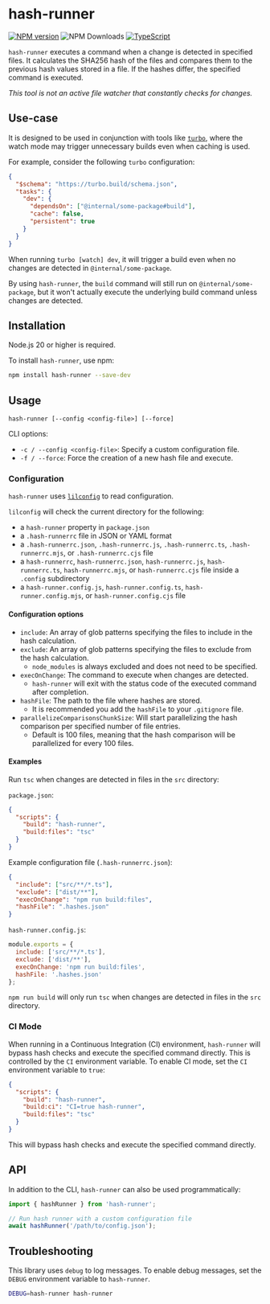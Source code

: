 # hash-runner

[![NPM version](https://img.shields.io/npm/v/hash-runner.svg?style=flat-square)](https://www.npmjs.com/package/hash-runner)
![NPM Downloads](https://img.shields.io/npm/dm/hash-runner)
[![TypeScript](https://img.shields.io/badge/%3C%2F%3E-TypeScript-%230074c1.svg)](http://www.typescriptlang.org/)

`hash-runner` executes a command when a change is detected in specified files. 
It calculates the SHA256 hash of the files and compares them to the previous hash values stored in a file. 
If the hashes differ, the specified command is executed.

*This tool is not an active file watcher that constantly checks for changes.*

## Use-case

It is designed to be used in conjunction with tools like [`turbo`](https://turbo.build/),
where the watch mode may trigger unnecessary builds even when caching is used.

For example, consider the following `turbo` configuration:

```json
{
  "$schema": "https://turbo.build/schema.json",
  "tasks": {
    "dev": {
      "dependsOn": ["@internal/some-package#build"],
      "cache": false,
      "persistent": true
    }
  }
}
```

When running `turbo [watch] dev`, it will trigger a build even when no changes are detected in `@internal/some-package`.

By using `hash-runner`, the `build` command will still run on `@internal/some-package`, but it won't actually
execute the underlying build command unless changes are detected.

## Installation

Node.js 20 or higher is required.

To install `hash-runner`, use npm:

```sh
npm install hash-runner --save-dev
```

## Usage

`hash-runner [--config <config-file>] [--force]`

CLI options:

* `-c / --config <config-file>`: Specify a custom configuration file.
* `-f / --force`: Force the creation of a new hash file and execute.

### Configuration

`hash-runner` uses [`lilconfig`](https://github.com/antonk52/lilconfig) to read configuration.

`lilconfig` will check the current directory for the following:

- a `hash-runner` property in `package.json`
- a `.hash-runnerrc` file in JSON or YAML format
- a `.hash-runnerrc.json`, `.hash-runnerrc.js`, `.hash-runnerrc.ts`, `.hash-runnerrc.mjs`, or `.hash-runnerrc.cjs` file
- a `hash-runnerrc`, `hash-runnerrc.json`, `hash-runnerrc.js`, `hash-runnerrc.ts`, `hash-runnerrc.mjs`, or `hash-runnerrc.cjs` file inside a `.config` subdirectory
- a `hash-runner.config.js`, `hash-runner.config.ts`, `hash-runner.config.mjs`, or `hash-runner.config.cjs` file

#### Configuration options

- `include`: An array of glob patterns specifying the files to include in the hash calculation.
- `exclude`: An array of glob patterns specifying the files to exclude from the hash calculation.
  * `node_modules` is always excluded and does not need to be specified.
- `execOnChange`: The command to execute when changes are detected.
  * `hash-runner` will exit with the status code of the executed command after completion.
- `hashFile`: The path to the file where hashes are stored.
  * It is recommended you add the `hashFile` to your `.gitignore` file.
- `parallelizeComparisonsChunkSize`: Will start parallelizing the hash comparison per specified number of file entries.
  * Default is 100 files, meaning that the hash comparison will be parallelized for every 100 files.

#### Examples

Run `tsc` when changes are detected in files in the `src` directory:

`package.json`:

```json
{
  "scripts": {
    "build": "hash-runner",
    "build:files": "tsc"
  }
}
```

Example configuration file (`.hash-runnerrc.json`):

```json
{
  "include": ["src/**/*.ts"],
  "exclude": ["dist/**"],
  "execOnChange": "npm run build:files",
  "hashFile": ".hashes.json"
}
```

`hash-runner.config.js`:

```js
module.exports = {
  include: ['src/**/*.ts'],
  exclude: ['dist/**'],
  execOnChange: 'npm run build:files',
  hashFile: '.hashes.json'
};
```

`npm run build` will only run `tsc` when changes are detected in files in the `src` directory.

### CI Mode

When running in a Continuous Integration (CI) environment, `hash-runner` will bypass hash checks and execute the specified command directly. This is controlled by the `CI` environment variable.
To enable CI mode, set the `CI` environment variable to `true`:

```json
{
  "scripts": {
    "build": "hash-runner",
    "build:ci": "CI=true hash-runner",
    "build:files": "tsc"
  }
}
```

This will bypass hash checks and execute the specified command directly.

## API

In addition to the CLI, `hash-runner` can also be used programmatically:

```typescript
import { hashRunner } from 'hash-runner';

// Run hash runner with a custom configuration file
await hashRunner('/path/to/config.json');
```

## Troubleshooting

This library uses `debug` to log messages. To enable debug messages, set the `DEBUG` environment variable to `hash-runner`.

```sh
DEBUG=hash-runner hash-runner
```
